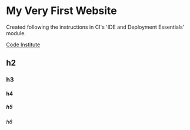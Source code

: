 # My Very First Website

Created following the instructions in CI's 'IDE and Deployment Essentials' module.

[Code Institute](https://codeinstitute.net)

## h2
### h3
#### h4
##### h5
###### h6